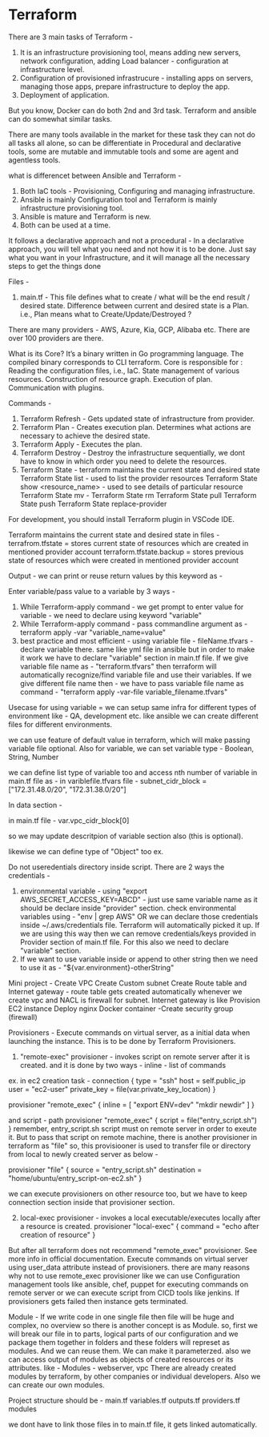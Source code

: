 # Terraform

There are 3 main tasks of Terraform - 
1. It is an infrastructure provisioning tool, means adding new servers, network configuration, adding Load balancer - configuration at infrastructure level.
2. Configuration of provisioned infrastrucure - installing apps on servers, managing those apps, prepare infrastructure to deploy the app.
3. Deployment of application.

But you know, Docker can do both 2nd and 3rd task.
Terraform and ansible can do somewhat similar tasks.

There are many tools available in the market for these task they can not do all tasks all alone, so can be differentiate in Procedural and declarative tools, some are mutable and immutable tools and some are agent and agentless tools.

what is differencet between Ansible and Terraform -
1. Both IaC tools - Provisioning, Configuring and managing infrastructure.
2. Ansible is mainly Configuration tool and Terraform is mainly infrastructure provisioning tool.
3. Ansible is mature and Terraform is new. 
4. Both can be used at a time.

It follows a declarative approach and not a procedural - In a declarative approach, you will tell what you need and not how it is to be done. Just say what you want in your Infrastructure, and it will manage all the necessary steps to get the things done

Files -
1. main.tf - This file defines what to create / what will be the end result / desired state.
Difference between current and desired state is a Plan. i.e., Plan means what to Create/Update/Destroyed ?

There are many providers - AWS, Azure, Kia, GCP, Alibaba etc. There are over 100 providers are there.

What is its Core?
It’s a binary written in Go programming language. The compiled binary corresponds to CLI terraform.
Core is responsible for :
Reading the configuration files, i.e., IaC.
State management of various resources.
Construction of resource graph.
Execution of plan.
Communication with plugins.

Commands -
1. Terraform Refresh - Gets updated state of infrastructure from provider.
2. Terraform Plan - Creates execution plan. Determines what actions are necessary to achieve the desired state.
3. Terraform Apply - Executes the plan.
4. Terraform Destroy - Destroy the infrastructure sequentially, we dont have to know in which order you need to delete the resources.
5. Terraform State - terraform maintains the current state and desired state
  Terraform State list - used to list the provider resources
  Terraform State show <resource_name> - used to see details of particular resource
  Terraform State mv - 
  Terraform State rm
  Terraform State pull
  Terraform State push
  Terraform State replace-provider

For development, you should install Terraform plugin in VSCode IDE.

Terraform maintains the current state and desired state in files - 
terrafrom.tfstate = stores current state of resources which are created in mentioned provider account
terraform.tfstate.backup = stores previous state of resources which were created in mentioned provider account

Output - we can print or reuse return values by this keyword as -

Enter variable/pass value to a variable by 3 ways -
1. While Terraform-apply command - we get prompt to enter value for variable - we need to declare using keyword "variable"
2. While Terraform-apply command - pass commandline argument as - terraform apply -var  "variable_name=value"
3. best practice and most efficient - using variable file - fileName.tfvars - declare variable there. same like yml file in ansible but in order to make it work we have to declare "variable" section in main.tf file.
If we give variable file name as - "terraform.tfvars" then terraform will automatically recognize/find variable file and use their variables. 
If we give different file name then - we have to pass variable file name as command - "terraform apply -var-file variable_filename.tfvars"

Usecase for using variable = we can setup same infra for different types of environment like - QA, development etc. like ansible we can create different files for different environments.

we can use feature of default value in terraform, which will make passing variable file optional.
Also for variable, we can set variable type - Boolean, String, Number

we can define list type of variable too and access nth number of variable in main.tf file as -
in variblefile.tfvars file -
subnet_cidr_block = ["172.31.48.0/20", "172.31.38.0/20"]

In data section -



in main.tf file -
var.vpc_cidr_block[0]

so we may update descritpion of variable section also (this is optional).

likewise we can define type of "Object" too
ex. 

Do not useredentials directory inside script.
There are 2 ways the credentials - 
1. environmental variable - using "export AWS_SECRET_ACCESS_KEY=ABCD" - just use same variable name as it should be declare inside "provider" section.
  check environmental variables using - "env | grep AWS" OR we can declare those credentials inside ~/.aws/credentials file. Terraform will automatically picked it up. If we are using this way then we can remove credentials/keys provided in Provider section of main.tf file. For this also we need to declare "variable" section.
2. If we want to use variable inside or append to other string then we need to use it as - "${var.environment}-otherString"


Mini project -
Create VPC
Create Custom subnet
Create Route table and Internet gateway - route table gets created automatically whenever we create vpc and NACL is firewall for subnet. Internet gateway is like 
Provision EC2 instance
Deploy nginx Docker container
-Create security group (firewall)


Provisioners -
Execute commands on virtual server, as a initial data when launching the instance. 
This is to be done by Terraform Provisioners.
1. "remote-exec" provisioner - invokes script on remote server after it is created. and it is done by two ways -
    inline - list of commands
    
ex.
in ec2 creation task -
connection {
        type = "ssh"
        host = self.public_ip
        user = "ec2-user"
        private_key = file(var.private_key_location)
}

provisioner "remote_exec" {
        inline = [
            "export ENV=dev"
            "mkdir newdir"
        ]
}

and script - path
provisioner "remote_exec" {
    script = file("entry_script.sh")
}
 remember, entry_script.sh script must on remote server in order to exeute it.
 But to pass that script on remote machine, there is another provisioner in terraform as "file"
 so, this provisiooner is used to transfer file or directory from local to newly created server as below -
 
 provisioner "file" {
    source = "entry_script.sh"
    destination =  "home/ubuntu/entry_script-on-ec2.sh"
 }
 
 we can execute provisioners on other resource too, but we have to keep connection section inside that provisioner section.
 
 2. local-exec provisioner - invokes a local executable/executes locally after a resource is created.
 provisioner "local-exec" {
    command = "echo after creation of resource"
 }
 
 But after all terraform does not recommend "remote_exec" provisioner. See more info in official documentation.
 Execute commands on virtual server using user_data attribute instead of provisioners.
 there are many reasons why not to use remote_exec provisioner like we can use Configuration management tools like ansible, chef, puppet for executing   commands on remote server or we can execute script from CICD tools like jenkins.
 If provisioners gets failed then instance gets terminated.
 
 
 Module -
 If we write code in one single file then file will be huge and complex, no overview so there is another concept is as Module.
 so, first we will break our file in to parts, logical parts of our configuration and we package them together in folders and these folders will represet as modules. And we can reuse them. We can make it parameterzed. also we can access output of modules as objects of created resources or its attributes.
 like - Modules - webserver, vpc
 There are already created modules by terraform, by other companies or individual developers. Also we can create our own modules.
 
 Project structure should be -
 main.tf
 variables.tf
 outputs.tf
 providers.tf
 modules
 
 we dont have to link those files in to main.tf file, it gets linked automatically.
  
 
